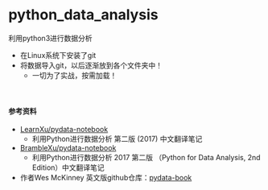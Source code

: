 # python_data_analysis
利用python3进行数据分析
- 在Linux系统下安装了git
- 将数据导入git，以后逐渐放到各个文件夹中！
  - 一切为了实战，按需加载！



<br>



#### 参考资料

- [LearnXu/pydata-notebook](https://github.com/LearnXu/pydata-notebook)
  - 利用Python进行数据分析 第二版 (2017) 中文翻译笔记
- [BrambleXu/pydata-notebook](https://github.com/BrambleXu/pydata-notebook)
  - 利用Python进行数据分析 2017 第二版 （Python for Data Analysis, 2nd Edition）中文翻译笔记
- 作者Wes McKinney 英文版github仓库：[pydata-book](https://github.com/wesm/pydata-book)


